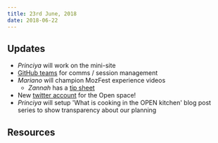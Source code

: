```yaml
---
title: 23rd June, 2018
date: 2018-06-22
---
```


## Updates

- *Princiya* will work on the mini-site
- [GitHub teams](https://github.com/orgs/MozillaFestival/teams/2018-web-literacy-wranglers/discussions) for comms / session management
- *Mariano* will champion MozFest experience videos
  - *Zannah* has a [tip sheet](https://docs.google.com/document/d/1-kCj_PI0f_YqZiS4ZKTDYt96UqerBErNloFhl5FZwuU/edit)
- New [twitter account](https://twitter.com/mozfestopenness) for the Open space!
- *Princiya* will setup 'What is cooking in the OPEN kitchen' blog post series to show transparency about our planning

## Resources
